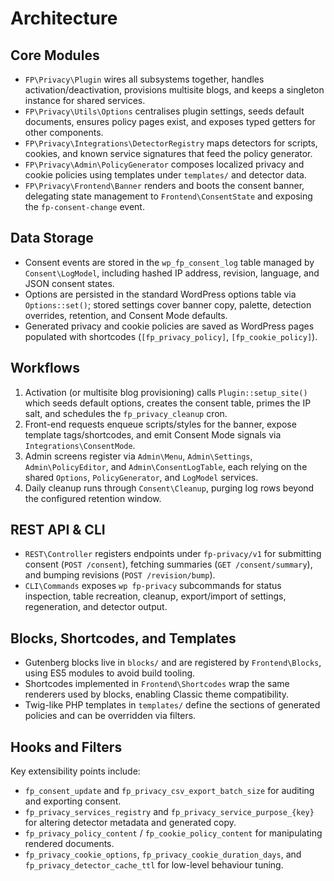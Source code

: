 # Architecture

## Core Modules

- `FP\Privacy\Plugin` wires all subsystems together, handles activation/deactivation, provisions multisite blogs, and keeps a singleton instance for shared services.
- `FP\Privacy\Utils\Options` centralises plugin settings, seeds default documents, ensures policy pages exist, and exposes typed getters for other components.
- `FP\Privacy\Integrations\DetectorRegistry` maps detectors for scripts, cookies, and known service signatures that feed the policy generator.
- `FP\Privacy\Admin\PolicyGenerator` composes localized privacy and cookie policies using templates under `templates/` and detector data.
- `FP\Privacy\Frontend\Banner` renders and boots the consent banner, delegating state management to `Frontend\ConsentState` and exposing the `fp-consent-change` event.

## Data Storage

- Consent events are stored in the `wp_fp_consent_log` table managed by `Consent\LogModel`, including hashed IP address, revision, language, and JSON consent states.
- Options are persisted in the standard WordPress options table via `Options::set()`; stored settings cover banner copy, palette, detection overrides, retention, and Consent Mode defaults.
- Generated privacy and cookie policies are saved as WordPress pages populated with shortcodes (`[fp_privacy_policy]`, `[fp_cookie_policy]`).

## Workflows

1. Activation (or multisite blog provisioning) calls `Plugin::setup_site()` which seeds default options, creates the consent table, primes the IP salt, and schedules the `fp_privacy_cleanup` cron.
2. Front-end requests enqueue scripts/styles for the banner, expose template tags/shortcodes, and emit Consent Mode signals via `Integrations\ConsentMode`.
3. Admin screens register via `Admin\Menu`, `Admin\Settings`, `Admin\PolicyEditor`, and `Admin\ConsentLogTable`, each relying on the shared `Options`, `PolicyGenerator`, and `LogModel` services.
4. Daily cleanup runs through `Consent\Cleanup`, purging log rows beyond the configured retention window.

## REST API & CLI

- `REST\Controller` registers endpoints under `fp-privacy/v1` for submitting consent (`POST /consent`), fetching summaries (`GET /consent/summary`), and bumping revisions (`POST /revision/bump`).
- `CLI\Commands` exposes `wp fp-privacy` subcommands for status inspection, table recreation, cleanup, export/import of settings, regeneration, and detector output.

## Blocks, Shortcodes, and Templates

- Gutenberg blocks live in `blocks/` and are registered by `Frontend\Blocks`, using ES5 modules to avoid build tooling.
- Shortcodes implemented in `Frontend\Shortcodes` wrap the same renderers used by blocks, enabling Classic theme compatibility.
- Twig-like PHP templates in `templates/` define the sections of generated policies and can be overridden via filters.

## Hooks and Filters

Key extensibility points include:

- `fp_consent_update` and `fp_privacy_csv_export_batch_size` for auditing and exporting consent.
- `fp_privacy_services_registry` and `fp_privacy_service_purpose_{key}` for altering detector metadata and generated copy.
- `fp_privacy_policy_content` / `fp_cookie_policy_content` for manipulating rendered documents.
- `fp_privacy_cookie_options`, `fp_privacy_cookie_duration_days`, and `fp_privacy_detector_cache_ttl` for low-level behaviour tuning.

